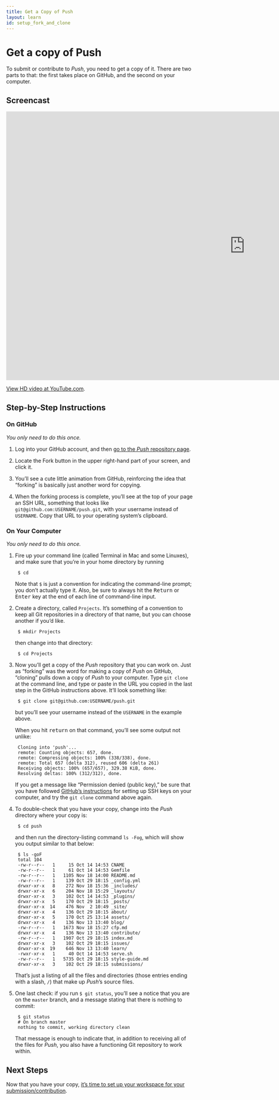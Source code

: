 ```yaml
---
title: Get a Copy of Push
layout: learn
id: setup_fork_and_clone
---
```


# Get a copy of Push

To submit or contribute to *Push*, you need to get a copy of it. There are two parts to that: the
first takes place on GitHub, and the second on your computer.

## Screencast

<div class="video-container">
  <iframe width="1280" height="720" src="http://www.youtube.com/embed/OXJAfq3xPVI?rel=0" frameborder="0" allowfullscreen="allowfullscreen"> </iframe>
</div>

[View HD video at YouTube.com](http://www.youtube.com/watch_popup?v=OXJAfq3xPVI&hd=1).

## Step-by-Step Instructions

### On GitHub
*You only need to do this once.*

1. Log into your GitHub account, and then [go to the *Push* repository page](https://github.com/cwcon/push/).

1. Locate the Fork button in the upper right-hand part of your screen, and click it.

1. You’ll see a cute little animation from GitHub, reinforcing the idea that “forking” is basically
   just another word for copying.

1. When the forking process is complete, you’ll see at the top of your page an SSH URL, something
   that looks like `git@github.com:USERNAME/push.git`, with your username instead of `USERNAME`.
   Copy that URL to your operating system’s clipboard.

### On Your Computer
*You only need to do this once.*

1. Fire up your command line (called Terminal in Mac and some Linuxes), and make sure that you’re
   in your home directory by running

        $ cd

   Note that `$` is just a convention for indicating the command-line prompt; you don’t actually
   type it. Also, be sure to always hit the <kbd>Return</kbd> or <kbd>Enter</kbd> key at the
   end of each line of command-line input.

1. Create a directory, called `Projects`. It’s something of a convention to keep all Git
   repositories in a directory of that name, but you can choose another if you’d like.

        $ mkdir Projects

   then change into that directory:

        $ cd Projects

1. Now you’ll get a copy of the *Push* repository that you can work on. Just as “forking” was the
   word for making a copy of *Push* on GitHub, “cloning” pulls down a copy of *Push* to your
   computer. Type `git clone` at the command line, and type or paste in the URL you copied in the
   last step in the GitHub instructions above. It’ll look something like:

        $ git clone git@github.com:USERNAME/push.git

   but you’ll see your username instead of the `USERNAME` in the example above.

   When you hit <kbd>return</kbd> on that command, you’ll see some output not unlike:

        Cloning into 'push'...
        remote: Counting objects: 657, done.
        remote: Compressing objects: 100% (338/338), done.
        remote: Total 657 (delta 312), reused 606 (delta 261)
        Receiving objects: 100% (657/657), 329.38 KiB, done.
        Resolving deltas: 100% (312/312), done.

   If you get a message like “Permission denied (public key),” be sure that you have followed
   [GitHub’s instructions](https://help.github.com/articles/generating-ssh-keys) for setting up SSH
   keys on your computer, and try the `git clone` command above again.

1. To double-check that you have your copy, change into the *Push* directory where your copy is:

        $ cd push

   and then run the directory-listing command `ls -Fog`, which will show you output similar to that
   below:

        $ ls -goF
        total 104
        -rw-r--r--   1     15 Oct 14 14:53 CNAME
        -rw-r--r--   1     61 Oct 14 14:53 Gemfile
        -rw-r--r--   1   1105 Nov 18 14:00 README.md
        -rw-r--r--   1    139 Oct 29 18:15 _config.yml
        drwxr-xr-x   8    272 Nov 18 15:36 _includes/
        drwxr-xr-x   6    204 Nov 18 15:29 _layouts/
        drwxr-xr-x   3    102 Oct 14 14:53 _plugins/
        drwxr-xr-x   5    170 Oct 29 18:15 _posts/
        drwxr-xr-x  14    476 Nov  2 10:49 _site/
        drwxr-xr-x   4    136 Oct 29 18:15 about/
        drwxr-xr-x   5    170 Oct 25 13:14 assets/
        drwxr-xr-x   4    136 Nov 13 13:40 blog/
        -rw-r--r--   1   1673 Nov 18 15:27 cfp.md
        drwxr-xr-x   4    136 Nov 13 13:40 contribute/
        -rw-r--r--   1   1907 Oct 29 18:15 index.md
        drwxr-xr-x   3    102 Oct 29 18:15 issues/
        drwxr-xr-x  19    646 Nov 13 13:40 learn/
        -rwxr-xr-x   1     40 Oct 14 14:53 serve.sh
        -rw-r--r--   1   5735 Oct 29 18:15 style-guide.md
        drwxr-xr-x   3    102 Oct 29 18:15 submissions/


   That’s just a listing of all the files and directories (those entries ending with a slash, `/`)
   that make up *Push*’s source files.

1. One last check: if you run `$ git status`, you’ll see a notice that you are on the `master`
   branch, and a message stating that there is nothing to commit:

        $ git status
        # On branch master
        nothing to commit, working directory clean

   That message is enough to indicate that, in addition to receiving all of the files for *Push*,
   you also have a functioning Git repository to work within.

## Next Steps

Now that you have your copy,
[it’s time to set up your workspace for your submission/contribution](/learn/branching.html).
